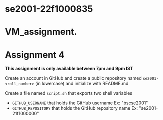 # se2001-22f1000835
# VM_assignment.
# Assignment 4

**This assignment is only available between 7pm and 9pm IST**

Create an account in GitHub and create a public repository named `se2001-<roll_number>` (in lowercase) and initialize with README.md

Create a file named `script.sh` that exports two shell variables

- `GITHUB_USERNAME` that holds the GitHub username Ex: "bscse2001"
- `GITHUB_REPOSITORY` that holds the GitHub repository name Ex: "se2001-21f1000000"
